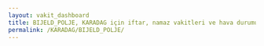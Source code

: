 ```yaml
---
layout: vakit_dashboard
title: BIJELD_POLJE, KARADAG için iftar, namaz vakitleri ve hava durumu - ilçe/eyalet seç
permalink: /KARADAG/BIJELD_POLJE/
---
```


<script type="text/javascript">
  var GLOBAL_COUNTRY = 'KARADAG';
  var GLOBAL_CITY = 'BIJELD_POLJE';
  var GLOBAL_STATE = '';
  var lat = 72;
  var lon = 21;
</script>
